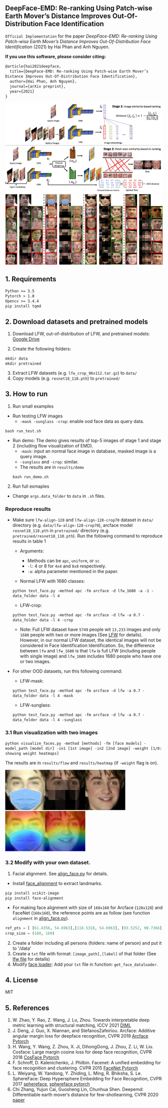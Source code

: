 ## DeepFace-EMD: Re-ranking Using Patch-wise Earth Mover’s Distance Improves Out-Of-Distribution Face Identification

`Official Implementation` for the paper _DeepFace-EMD: Re-ranking Using Patch-wise Earth Mover’s Distance Improves Out-Of-Distribution Face Identification_ (2021) by Hai Phan and Anh Nguyen.

**If you use this software, please consider citing:**

    @article{hai2021deepface,
      title={DeepFace-EMD: Re-ranking Using Patch-wise Earth Mover’s Distance Improves Out-Of-Distribution Face Identification},
      author={Hai Phan, Anh Nguyen},
      journal={arXiv preprint},
      year={2021}
    }

![](figs/framework.png) 
![](figs/results.png) 

## 1. Requirements
```
Python >= 3.5
Pytorch > 1.0
Opencv >= 3.4.4
pip install tqmd
```

## 2. Download datasets and pretrained models

1. Download LFW, out-of-distribution of LFW, and pretrained models: [Google Drive](https://drive.google.com/drive/folders/1hoyO7IWaIx2Km-pe4-Sn2D_uTFNLC7Ph?usp=sharing)

2. Create the following folders:

```
mkdir data
mkdir pretrained
```

3. Extract LFW datasets (e.g. `lfw_crop_96x112.tar.gz`) to `data/`
4. Copy models (e.g. `resnet18_110.pth`) to `pretrained/` 

## 3. How to run 
 
1. Run small examples
- Run testing LFW images
  +  `-mask -sunglass -crop`: enable ood face data as query data.
```
bash run_test.sh
```

- Run demo: The demo gives results of top-5 images of stage 1 and stage 2 (including flow visualization of EMD).
  + `-mask`: input an normal face image in database, masked image is a query image.
  + `-sunglass` and `-crop`: similar.   
  + The results are in `results/demo`
  ```
  bash run_demo.sh
  ```
2. Run full exmaples

- Change `args.data_folder` to `data` in `.sh` files.

### Reproduce results
- Make sure `lfw-align-128` and `lfw-align-128-crop70` dataset in `data/` directory (e.g. `data/lfw-align-128-crop70`), arcface model `resnet18_110.pth` in `pretrained/` directory (e.g. `pretrained/resnet18_110.pth`). Run the following command to reproduce results in table 1
  + Arguments: 
      + Methods can be `apc`, `uniform`, or `sc`
      + `-l`: 4 or 8 for `4x4` and `8x8` respectively.
      + `-a`: alpha parameter mentioned in the paper.

  + Normal LFW with 1680 classes:
  ```
  python test_face.py -method apc -fm arcface -d lfw_1680 -a -1 -data_folder data -l 4
  ```
  + LFW-crop:
  ```
  python test_face.py -method apc -fm arcface -d lfw -a 0.7 -data_folder data -l 4 -crop 
  ```
  * Note: Full LFW dataset have `5749` people wit `13,233` images and only `1680` people with two or more images (See [LFW](http://vis-www.cs.umass.edu/lfw/) for details). However, in our normal LFW dataset, the identical images will not be considered in Face Identification Identification. So, the difference between `lfw` and `lfw_1680` is that `lfw` is full LFW (including people with single image) and `lfw_1680` includes 1680 people who have one or two images.     

- For other OOD datasets, run this following command:
  + LFW-mask:
  ```
  python test_face.py -method apc -fm arcface -d lfw -a 0.7 -data_folder data -l 4 -mask 
  ```
  + LFW-sunglass:
  ```
  python test_face.py -method apc -fm arcface -d lfw -a 0.7 -data_folder data -l 4 -sunglass 
  ```

### 3.1 Run visualization with two images

```
python visualize_faces.py -method [methods] -fm [face models] -model_path [model dir] -in1 [1st image] -in2 [2nd image] -weight [1/0: showing weight heatmaps] 
```
The results are in `results/flow` and `results/heatmap` (if `-weight` flag is on).

![](results/flows/daniel_radcliffe_flow_face.jpg) 
![](results/heatmap/daniel_radcliffe_heatmap_face.jpg) 

### 3.2 Modify with your own dataset.
1. Facial alignment. See [align_face.py](alignment/align_face.py) for details.
- Install [face_alignment](https://github.com/1adrianb/face-alignment) to extract landmarks. 
```
pip install scikit-image
pip install face-alignment
```
- For making face alignment with size of `160x160` for Arcface (`128x128`) and FaceNet (`160x160`), the reference points are as follow (see function `alignment` in [align_face.py](alignment/align_face.py)).
```python
ref_pts = [ [61.4356, 54.6963],[118.5318, 54.6963], [93.5252, 90.7366],[68.5493, 122.3655],[110.7299, 122.3641]]
crop_size = (160, 160)
```

2. Create a folder including all persons (folders: name of person) and put it to '/data' 
3. Create a `txt` file with format: `[image_path],[label]` of that folder (See [lfw file](data_files/full/lfw_128.txt) for details)
4. Modify [face loader](data_loader/facedata_loader.py): Add your `txt` file in function: `get_face_dataloader`. 

## 4. License
MIT

## 5. References
1. W. Zhao, Y. Rao, Z. Wang, J. Lu, Zhou. Towards interpretable deep metric learning with structural matching, ICCV 2021 [DIML](https://github.com/wl-zhao/DIML)
2. J.  Deng,   J. Guo,   X. Niannan,   and   StefanosZafeiriou.   Arcface:  Additive angular margin loss for deepface recognition, CVPR 2019 [Arcface Pytorch](https://github.com/ronghuaiyang/arcface-pytorch)
3. H.  Wang,  Y. Wang,  Z. Zhou,  X. Ji,  DihongGong,  J. Zhou,  Z. Li,  W. Liu.   Cosface: Large margin cosine loss for deep face recognition, CVPR 2018 [CosFace Pytorch](https://github.com/MuggleWang/CosFace_pytorch)
4. F. Schroff,  D. Kalenichenko, J. Philbin. Facenet: A unified embedding for face recognition and clustering. CVPR 2015 [FaceNet Pytorch](https://github.com/timesler/facenet-pytorch)
5. L. Weiyang, W. Yandong, Y. Zhiding, L. Ming, R. Bhiksha, S. Le. SphereFace: Deep Hypersphere Embedding for Face Recognition, CVPR 2017 [sphereface](https://github.com/wy1iu/sphereface), [sphereface pytorch](https://github.com/clcarwin/sphereface_pytorch)
6. Chi Zhang, Yujun Cai, Guosheng Lin, Chunhua Shen. Deepemd: Differentiable earth mover’s distance for few-shotlearning, CVPR 2020 [paper](https://arxiv.org/pdf/2003.06777.pdf)
